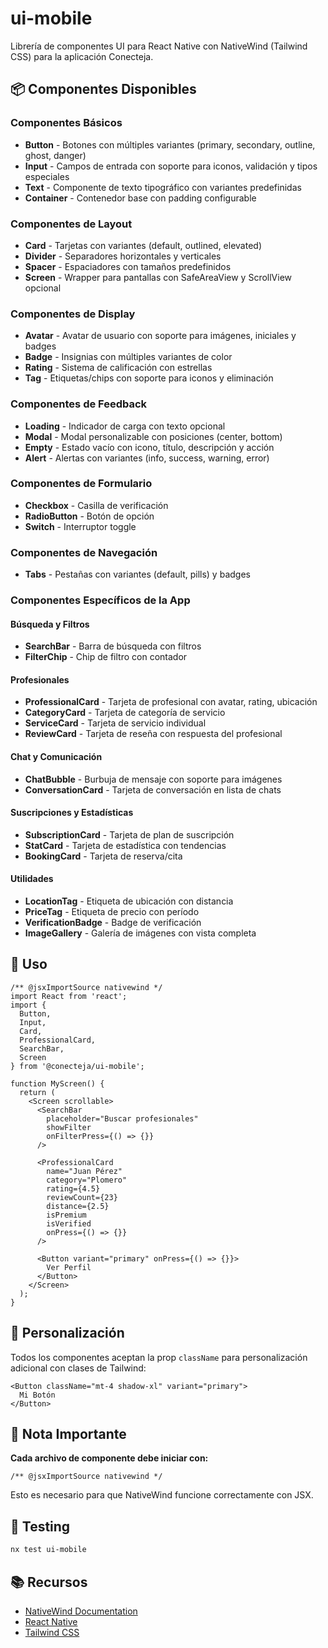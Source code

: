 # ui-mobile

Librería de componentes UI para React Native con NativeWind (Tailwind CSS) para la aplicación Conecteja.

## 📦 Componentes Disponibles

### Componentes Básicos
- **Button** - Botones con múltiples variantes (primary, secondary, outline, ghost, danger)
- **Input** - Campos de entrada con soporte para iconos, validación y tipos especiales
- **Text** - Componente de texto tipográfico con variantes predefinidas
- **Container** - Contenedor base con padding configurable

### Componentes de Layout
- **Card** - Tarjetas con variantes (default, outlined, elevated)
- **Divider** - Separadores horizontales y verticales
- **Spacer** - Espaciadores con tamaños predefinidos
- **Screen** - Wrapper para pantallas con SafeAreaView y ScrollView opcional

### Componentes de Display
- **Avatar** - Avatar de usuario con soporte para imágenes, iniciales y badges
- **Badge** - Insignias con múltiples variantes de color
- **Rating** - Sistema de calificación con estrellas
- **Tag** - Etiquetas/chips con soporte para iconos y eliminación

### Componentes de Feedback
- **Loading** - Indicador de carga con texto opcional
- **Modal** - Modal personalizable con posiciones (center, bottom)
- **Empty** - Estado vacío con icono, título, descripción y acción
- **Alert** - Alertas con variantes (info, success, warning, error)

### Componentes de Formulario
- **Checkbox** - Casilla de verificación
- **RadioButton** - Botón de opción
- **Switch** - Interruptor toggle

### Componentes de Navegación
- **Tabs** - Pestañas con variantes (default, pills) y badges

### Componentes Específicos de la App

#### Búsqueda y Filtros
- **SearchBar** - Barra de búsqueda con filtros
- **FilterChip** - Chip de filtro con contador

#### Profesionales
- **ProfessionalCard** - Tarjeta de profesional con avatar, rating, ubicación
- **CategoryCard** - Tarjeta de categoría de servicio
- **ServiceCard** - Tarjeta de servicio individual
- **ReviewCard** - Tarjeta de reseña con respuesta del profesional

#### Chat y Comunicación
- **ChatBubble** - Burbuja de mensaje con soporte para imágenes
- **ConversationCard** - Tarjeta de conversación en lista de chats

#### Suscripciones y Estadísticas
- **SubscriptionCard** - Tarjeta de plan de suscripción
- **StatCard** - Tarjeta de estadística con tendencias
- **BookingCard** - Tarjeta de reserva/cita

#### Utilidades
- **LocationTag** - Etiqueta de ubicación con distancia
- **PriceTag** - Etiqueta de precio con período
- **VerificationBadge** - Badge de verificación
- **ImageGallery** - Galería de imágenes con vista completa

## 🚀 Uso

```tsx
/** @jsxImportSource nativewind */
import React from 'react';
import { 
  Button, 
  Input, 
  Card, 
  ProfessionalCard,
  SearchBar,
  Screen 
} from '@conecteja/ui-mobile';

function MyScreen() {
  return (
    <Screen scrollable>
      <SearchBar 
        placeholder="Buscar profesionales"
        showFilter
        onFilterPress={() => {}}
      />
      
      <ProfessionalCard
        name="Juan Pérez"
        category="Plomero"
        rating={4.5}
        reviewCount={23}
        distance={2.5}
        isPremium
        isVerified
        onPress={() => {}}
      />
      
      <Button variant="primary" onPress={() => {}}>
        Ver Perfil
      </Button>
    </Screen>
  );
}
```

## 🎨 Personalización

Todos los componentes aceptan la prop `className` para personalización adicional con clases de Tailwind:

```tsx
<Button className="mt-4 shadow-xl" variant="primary">
  Mi Botón
</Button>
```

## 📝 Nota Importante

**Cada archivo de componente debe iniciar con:**
```tsx
/** @jsxImportSource nativewind */
```

Esto es necesario para que NativeWind funcione correctamente con JSX.

## 🧪 Testing

```bash
nx test ui-mobile
```

## 📚 Recursos

- [NativeWind Documentation](https://www.nativewind.dev/)
- [React Native](https://reactnative.dev/)
- [Tailwind CSS](https://tailwindcss.com/)
